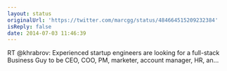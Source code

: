 ```yaml
---
layout: status
originalUrl: 'https://twitter.com/marcgg/status/484664515209232384'
isReply: false
date: 2014-07-03 11:46:39
---
```


RT @khrabrov: Experienced startup engineers are looking for a full-stack Business Guy to be CEO, COO, PM, marketer, account manager, HR, an…
